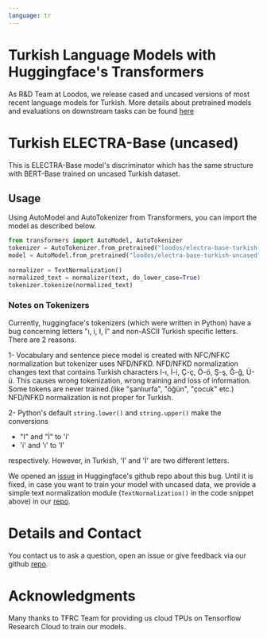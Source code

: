 ```yaml
---
language: tr
---
```


# Turkish Language Models with Huggingface's Transformers

As R&D Team at Loodos, we release cased and uncased versions of most recent language models for Turkish. More details about pretrained models and evaluations on downstream tasks can be found [here](https://github.com/Loodos/turkish-language-models)

# Turkish ELECTRA-Base (uncased)

This is ELECTRA-Base model's discriminator which has the same structure with BERT-Base trained on uncased Turkish dataset.

## Usage

Using AutoModel and AutoTokenizer from Transformers, you can import the model as described below.

```python
from transformers import AutoModel, AutoTokenizer
tokenizer = AutoTokenizer.from_pretrained("loodos/electra-base-turkish-uncased", do_lower_case=False)
model = AutoModel.from_pretrained("loodos/electra-base-turkish-uncased")
 
normalizer = TextNormalization()
normalized_text = normalizer(text, do_lower_case=True)
tokenizer.tokenize(normalized_text)
```

### Notes on Tokenizers
Currently, huggingface's tokenizers (which were written in Python) have a bug concerning letters "ı, i, I, İ" and non-ASCII Turkish specific letters. There are 2 reasons.

1- Vocabulary and sentence piece model is created with NFC/NFKC normalization but tokenizer uses NFD/NFKD. NFD/NFKD normalization changes text that contains Turkish characters I-ı, İ-i, Ç-ç, Ö-ö, Ş-ş, Ğ-ğ, Ü-ü. This causes wrong tokenization, wrong training and loss of information. Some tokens are never trained.(like "şanlıurfa", "öğün", "çocuk" etc.) NFD/NFKD normalization is not proper for Turkish.

2- Python's default ```string.lower()``` and ```string.upper()``` make the conversions

- "I" and "İ" to 'i'
- 'i' and 'ı' to 'I'

respectively. However, in Turkish, 'I' and 'İ' are two different letters. 

We opened an [issue](https://github.com/huggingface/transformers/issues/6680) in Huggingface's github repo about this bug. Until it is fixed, in case you want to train your model with uncased data, we provide a simple text normalization module (`TextNormalization()` in the code snippet above) in our [repo](https://github.com/Loodos/turkish-language-models).


# Details and Contact

You contact us to ask a question, open an issue or give feedback via our github [repo](https://github.com/Loodos/turkish-language-models).

# Acknowledgments

Many thanks to TFRC Team for providing us cloud TPUs on Tensorflow Research Cloud to train our models.

